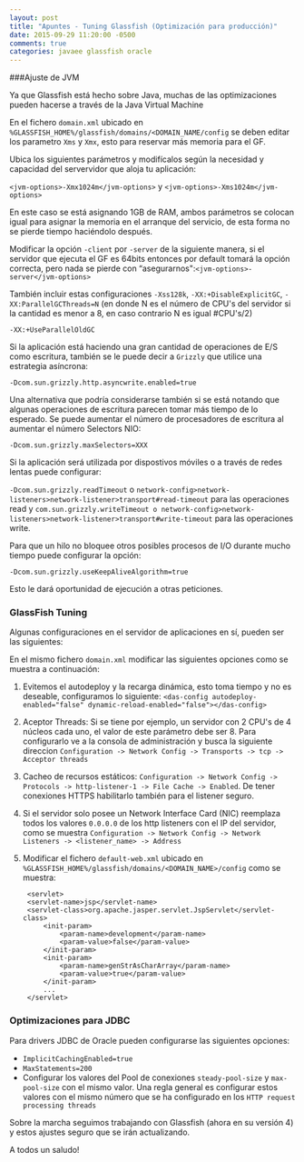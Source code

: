 ```yaml
---
layout: post
title: "Apuntes - Tuning Glassfish (Optimización para producción)"
date: 2015-09-29 11:20:00 -0500
comments: true
categories: javaee glassfish oracle
---
```


###Ajuste de JVM 

Ya que Glassfish está hecho sobre Java, muchas de las optimizaciones pueden hacerse a través de la Java Virtual Machine

En el fichero `domain.xml` ubicado en `%GLASSFISH_HOME%/glassfish/domains/<DOMAIN_NAME/config` se deben editar los parametro `Xms` y `Xmx`, esto para reservar más memoria para el GF. 

Ubica los siguientes parámetros y modifícalos según la necesidad y capacidad del servervidor que aloja tu aplicación: 

`<jvm-options>-Xmx1024m</jvm-options>` y `<jvm-options>-Xms1024m</jvm-options>`

En este caso se está asignando 1GB de RAM, ambos parámetros se colocan igual para asignar la memoria en el arranque del servicio, de esta forma no se pierde tiempo haciéndolo después.

Modificar la opción `-client` por `-server` de la siguiente manera, si el servidor que ejecuta el GF es 64bits entonces por default tomará la opción correcta, pero nada se pierde con “asegurarnos":`<jvm-options>-server</jvm-options>`

También incluir estas configuraciones `-Xss128k`, `-XX:+DisableExplicitGC`, `-XX:ParallelGCThreads=N` (en donde N es el número de CPU's del servidor si la cantidad es menor a 8, en caso contrario N es igual #CPU's/2)

`-XX:+UseParallelOldGC`

Si la aplicación está haciendo una gran cantidad de operaciones de E/S como escritura, también se le puede decir a `Grizzly` que utilice una estrategia asíncrona:

`-Dcom.sun.grizzly.http.asyncwrite.enabled=true`

Una alternativa que podría considerarse también si se está notando que algunas operaciones de escritura parecen tomar más tiempo de lo esperado.  Se puede aumentar el número de procesadores de escritura al aumentar el número Selectors NIO:

`-Dcom.sun.grizzly.maxSelectors=XXX`

Si la aplicación será utilizada por dispostivos móviles o a través de redes lentas puede configurar: 

`-Dcom.sun.grizzly.readTimeout`
o 
`network-config>network-listeners>network-listener>transport#read-timeout` para las operaciones read y `com.sun.grizzly.writeTimeout o network-config>network-listeners>network-listener>transport#write-timeout` para las operaciones write. 

Para que un hilo no bloquee otros posibles procesos de I/O durante mucho tiempo puede configurar la opción:

`-Dcom.sun.grizzly.useKeepAliveAlgorithm=true`

Esto le dará oportunidad de ejecución a otras peticiones.

### GlassFish Tuning

Algunas configuraciones en el servidor de aplicaciones en sí, pueden ser las siguientes:

En el mismo fichero `domain.xml` modificar las siguientes opciones como se muestra a continuación:

1. Evitemos el autodeploy y la recarga dinámica, esto toma tiempo y no es deseable, configuramos lo siguiente: `<das-config autodeploy-enabled="false" dynamic-reload-enabled="false"></das-config>`
2. Aceptor Threads: Si se tiene por ejemplo, un servidor con 2 CPU's de 4 núcleos cada uno, el valor de este parámetro debe ser 8. Para configurarlo ve a la consola de administración y busca la siguiente direccion `Configuration -> Network Config -> Transports -> tcp -> Acceptor threads`
3. Cacheo de recursos estáticos: `Configuration -> Network Config -> Protocols -> http-listener-1 -> File Cache -> Enabled`. De tener conexiones HTTPS habilitarlo también para el listener seguro.
4. Si el servidor solo posee un Network Interface Card (NIC) reemplaza todos los valores `0.0.0.0` de  los http listeners con el IP del servidor, como se muestra `Configuration -> Network Config -> Network Listeners -> <listener_name> -> Address`
5. Modificar el fichero `default-web.xml` ubicado en `%GLASSFISH_HOME%/glassfish/domains/<DOMAIN_NAME>/config` como se muestra:  

        <servlet>
	    <servlet-name>jsp</servlet-name>
        <servlet-class>org.apache.jasper.servlet.JspServlet</servlet-class>
            <init-param>
                <param-name>development</param-name>
                <param-value>false</param-value>
            </init-param>
            <init-param>
                <param-name>genStrAsCharArray</param-name>
                <param-value>true</param-value>
            </init-param>
            ...
        </servlet>

### Optimizaciones para JDBC

Para drivers JDBC de Oracle pueden configurarse las siguientes opciones:

* `ImplicitCachingEnabled=true`
* `MaxStatements=200`
* Configurar los valores del Pool de conexiones `steady-pool-size` y `max-pool-size` con el mismo valor. Una regla general es configurar estos valores con el mismo número que se ha configurado en los `HTTP request processing threads`

Sobre la marcha seguimos trabajando con Glassfish (ahora en su versión 4) y estos ajustes seguro que se irán actualizando.

A todos un saludo!